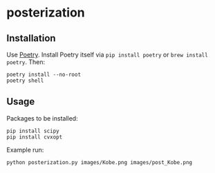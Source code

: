 # posterization

## Installation

Use [Poetry](https://python-poetry.org/). Install Poetry itself via `pip install poetry` or `brew install poetry`. Then:

    poetry install --no-root
    poetry shell

## Usage

Packages to be installed:

    pip install scipy
    pip install cvxopt

Example run:

    python posterization.py images/Kobe.png images/post_Kobe.png
